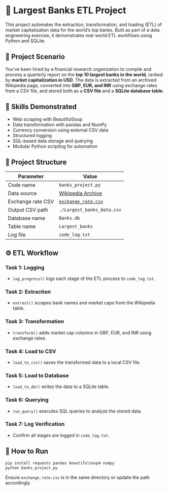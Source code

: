 # 🏦 Largest Banks ETL Project

This project automates the extraction, transformation, and loading (ETL) of market capitalization data for the world’s top banks. Built as part of a data engineering exercise, it demonstrates real-world ETL workflows using Python and SQLite.

## 📌 Project Scenario

You’ve been hired by a financial research organization to compile and process a quarterly report on the **top 10 largest banks in the world**, ranked by **market capitalization in USD**. The data is extracted from an archived Wikipedia page, converted into **GBP, EUR, and INR** using exchange rates from a CSV file, and stored both as a **CSV file** and a **SQLite database table**.

## 🧠 Skills Demonstrated

- Web scraping with BeautifulSoup  
- Data transformation with pandas and NumPy  
- Currency conversion using external CSV data  
- Structured logging  
- SQL-based data storage and querying  
- Modular Python scripting for automation

## 📂 Project Structure

| Parameter                  | Value                                                                 |
|---------------------------|-----------------------------------------------------------------------|
| Code name                 | `banks_project.py`                                                    |
| Data source               | [Wikipedia Archive](https://web.archive.org/web/20230908091635/https://en.wikipedia.org/wiki/List_of_largest_banks) |
| Exchange rate CSV         | [`exchange_rate.csv`](https://cf-courses-data.s3.us.cloud-object-storage.appdomain.cloud/IBMSkillsNetwork-PY0221EN-Coursera/labs/v2/exchange_rate.csv) |
| Output CSV path           | `./Largest_banks_data.csv`                                            |
| Database name             | `Banks.db`                                                            |
| Table name                | `Largest_banks`                                                       |
| Log file                  | `code_log.txt`                                                        |

## ⚙️ ETL Workflow

### Task 1: Logging
- `log_progress()` logs each stage of the ETL process to `code_log.txt`.

### Task 2: Extraction
- `extract()` scrapes bank names and market caps from the Wikipedia table.

### Task 3: Transformation
- `transform()` adds market cap columns in GBP, EUR, and INR using exchange rates.

### Task 4: Load to CSV
- `load_to_csv()` saves the transformed data to a local CSV file.

### Task 5: Load to Database
- `load_to_db()` writes the data to a SQLite table.

### Task 6: Querying
- `run_query()` executes SQL queries to analyze the stored data.

### Task 7: Log Verification
- Confirm all stages are logged in `code_log.txt`.

## 🚀 How to Run

```bash
pip install requests pandas beautifulsoup4 numpy
python banks_project.py
```

Ensure `exchange_rate.csv` is in the same directory or update the path accordingly.

